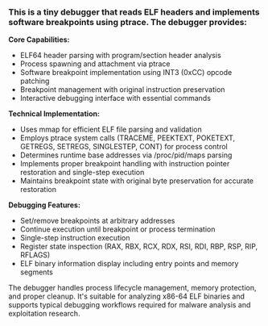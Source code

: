 ### This is a tiny debugger that reads ELF headers and implements software breakpoints using ptrace. The debugger provides:

**Core Capabilities:**
- ELF64 header parsing with program/section header analysis
- Process spawning and attachment via ptrace
- Software breakpoint implementation using INT3 (0xCC) opcode patching
- Breakpoint management with original instruction preservation
- Interactive debugging interface with essential commands

**Technical Implementation:**
- Uses mmap for efficient ELF file parsing and validation
- Employs ptrace system calls (TRACEME, PEEKTEXT, POKETEXT, GETREGS, SETREGS, SINGLESTEP, CONT) for process control
- Determines runtime base addresses via /proc/pid/maps parsing
- Implements proper breakpoint handling with instruction pointer restoration and single-step execution
- Maintains breakpoint state with original byte preservation for accurate restoration

**Debugging Features:**
- Set/remove breakpoints at arbitrary addresses
- Continue execution until breakpoint or process termination
- Single-step instruction execution
- Register state inspection (RAX, RBX, RCX, RDX, RSI, RDI, RBP, RSP, RIP, RFLAGS)
- ELF binary information display including entry points and memory segments

The debugger handles process lifecycle management, memory protection, and proper cleanup. It's suitable for analyzing x86-64 ELF binaries and supports typical debugging workflows required for malware analysis and exploitation research.
